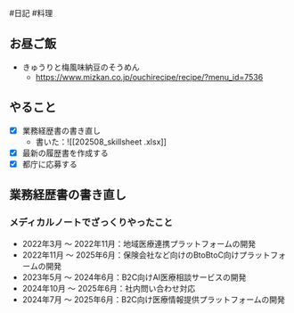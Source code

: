 #日記 #料理 

## お昼ご飯
- きゅうりと梅風味納豆のそうめん
	- https://www.mizkan.co.jp/ouchirecipe/recipe/?menu_id=7536

## やること
- [x] 業務経歴書の書き直し
	- 書いた：![[202508_skillsheet .xlsx]]
- [x] 最新の履歴書を作成する
- [x] 都庁に応募する

## 業務経歴書の書き直し
### メディカルノートでざっくりやったこと
- 2022年3月 〜 2022年11月：地域医療連携プラットフォームの開発
- 2022年11月 〜 2025年6月：保険会社など向けのBtoBtoC向けプラットフォームの開発
- 2023年5月 〜 2024年6月：B2C向けAI医療相談サービスの開発
- 2024年10月 〜 2025年6月：社内問い合わせ対応
- 2024年7月 〜 2025年6月：B2C向け医療情報提供プラットフォームの開発

